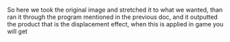 So here we took the original image and stretched it to what we wanted, than ran it through the program mentioned in the previous doc, and it outputted the product that is the displacement effect, when this is applied in game you will get

